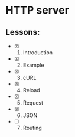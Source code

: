 # HTTP server
## Lessons:
  - [x] 1. Introduction
  - [x] 2. Example
  - [x] 3. cURL
  - [x] 4. Reload
  - [x] 5. Request
  - [x] 6. JSON
  - [ ] 7. Routing
